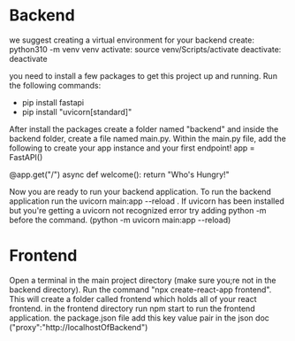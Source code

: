 # Backend
we suggest creating a virtual environment for your backend
create: python310 -m venv venv
activate: source venv/Scripts/activate
deactivate: deactivate

you need to install a few packages to get this project up and running. Run the following commands:
-  pip install fastapi
-  pip install "uvicorn[standard]"

After install the packages create a folder named "backend" and inside the backend folder, create a file named main.py. Within the main.py file, add the following to create your app instance and your first endpoint!
app = FastAPI()

@app.get("/")
async def welcome():
    return "Who's Hungry!"

Now you are ready to run your backend application. To run the backend application run the uvicorn main:app --reload . If uvicorn has been installed but you're getting a uvicorn not recognized error try adding python -m  before the command. (python -m uvicorn main:app --reload)


# Frontend
Open a terminal in the main project directory (make sure you;re not in the backend directory). Run the command "npx create-react-app frontend". This will create a folder called frontend which holds all of your react frontend. in the frontend directory run npm start to run the frontend application. the package.json file add this key value pair in the json doc ("proxy":"http://localhostOfBackend")